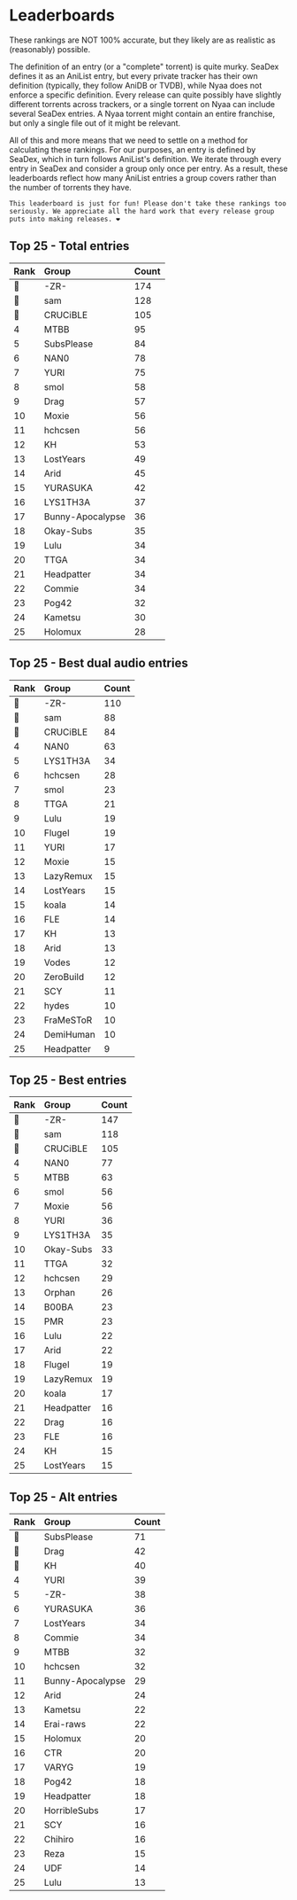 # Leaderboards

These rankings are NOT 100% accurate, but they likely are as realistic as (reasonably) possible.

The definition of an entry (or a "complete" torrent) is quite murky. SeaDex defines it as an AniList entry, but every private tracker has their own definition (typically, they follow AniDB or TVDB), while Nyaa does not enforce a specific definition. Every release can quite possibly have slightly different torrents across trackers, or a single torrent on Nyaa can include several SeaDex entries. A Nyaa torrent might contain an entire franchise, but only a single file out of it might be relevant.

All of this and more means that we need to settle on a method for calculating these rankings. For our purposes, an entry is defined by SeaDex, which in turn follows AniList's definition. We iterate through every entry in SeaDex and consider a group only once per entry. As a result, these leaderboards reflect how many AniList entries a group covers rather than the number of torrents they have.

```{note}
This leaderboard is just for fun! Please don't take these rankings too seriously. We appreciate all the hard work that every release group puts into making releases. ❤️
```

## Top 25 - Total entries

| Rank | Group            | Count |
| :----| :----------------| :-----|
| 🥇   | -ZR-             | 174   |
| 🥈   | sam              | 128   |
| 🥉   | CRUCiBLE         | 105   |
| 4    | MTBB             | 95    |
| 5    | SubsPlease       | 84    |
| 6    | NAN0             | 78    |
| 7    | YURI             | 75    |
| 8    | smol             | 58    |
| 9    | Drag             | 57    |
| 10   | Moxie            | 56    |
| 11   | hchcsen          | 56    |
| 12   | KH               | 53    |
| 13   | LostYears        | 49    |
| 14   | Arid             | 45    |
| 15   | YURASUKA         | 42    |
| 16   | LYS1TH3A         | 37    |
| 17   | Bunny-Apocalypse | 36    |
| 18   | Okay-Subs        | 35    |
| 19   | Lulu             | 34    |
| 20   | TTGA             | 34    |
| 21   | Headpatter       | 34    |
| 22   | Commie           | 34    |
| 23   | Pog42            | 32    |
| 24   | Kametsu          | 30    |
| 25   | Holomux          | 28    |

## Top 25 - Best dual audio entries

| Rank | Group      | Count |
| :----| :----------| :-----|
| 🥇   | -ZR-       | 110   |
| 🥈   | sam        | 88    |
| 🥉   | CRUCiBLE   | 84    |
| 4    | NAN0       | 63    |
| 5    | LYS1TH3A   | 34    |
| 6    | hchcsen    | 28    |
| 7    | smol       | 23    |
| 8    | TTGA       | 21    |
| 9    | Lulu       | 19    |
| 10   | Flugel     | 19    |
| 11   | YURI       | 17    |
| 12   | Moxie      | 15    |
| 13   | LazyRemux  | 15    |
| 14   | LostYears  | 15    |
| 15   | koala      | 14    |
| 16   | FLE        | 14    |
| 17   | KH         | 13    |
| 18   | Arid       | 13    |
| 19   | Vodes      | 12    |
| 20   | ZeroBuild  | 12    |
| 21   | SCY        | 11    |
| 22   | hydes      | 10    |
| 23   | FraMeSToR  | 10    |
| 24   | DemiHuman  | 10    |
| 25   | Headpatter | 9     |

## Top 25 - Best entries

| Rank | Group      | Count |
| :----| :----------| :-----|
| 🥇   | -ZR-       | 147   |
| 🥈   | sam        | 118   |
| 🥉   | CRUCiBLE   | 105   |
| 4    | NAN0       | 77    |
| 5    | MTBB       | 63    |
| 6    | smol       | 56    |
| 7    | Moxie      | 56    |
| 8    | YURI       | 36    |
| 9    | LYS1TH3A   | 35    |
| 10   | Okay-Subs  | 33    |
| 11   | TTGA       | 32    |
| 12   | hchcsen    | 29    |
| 13   | Orphan     | 26    |
| 14   | B00BA      | 23    |
| 15   | PMR        | 23    |
| 16   | Lulu       | 22    |
| 17   | Arid       | 22    |
| 18   | Flugel     | 19    |
| 19   | LazyRemux  | 19    |
| 20   | koala      | 17    |
| 21   | Headpatter | 16    |
| 22   | Drag       | 16    |
| 23   | FLE        | 16    |
| 24   | KH         | 15    |
| 25   | LostYears  | 15    |

## Top 25 - Alt entries

| Rank | Group            | Count |
| :----| :----------------| :-----|
| 🥇   | SubsPlease       | 71    |
| 🥈   | Drag             | 42    |
| 🥉   | KH               | 40    |
| 4    | YURI             | 39    |
| 5    | -ZR-             | 38    |
| 6    | YURASUKA         | 36    |
| 7    | LostYears        | 34    |
| 8    | Commie           | 34    |
| 9    | MTBB             | 32    |
| 10   | hchcsen          | 32    |
| 11   | Bunny-Apocalypse | 29    |
| 12   | Arid             | 24    |
| 13   | Kametsu          | 22    |
| 14   | Erai-raws        | 22    |
| 15   | Holomux          | 20    |
| 16   | CTR              | 20    |
| 17   | VARYG            | 19    |
| 18   | Pog42            | 18    |
| 19   | Headpatter       | 18    |
| 20   | HorribleSubs     | 17    |
| 21   | SCY              | 16    |
| 22   | Chihiro          | 16    |
| 23   | Reza             | 15    |
| 24   | UDF              | 14    |
| 25   | Lulu             | 13    |
